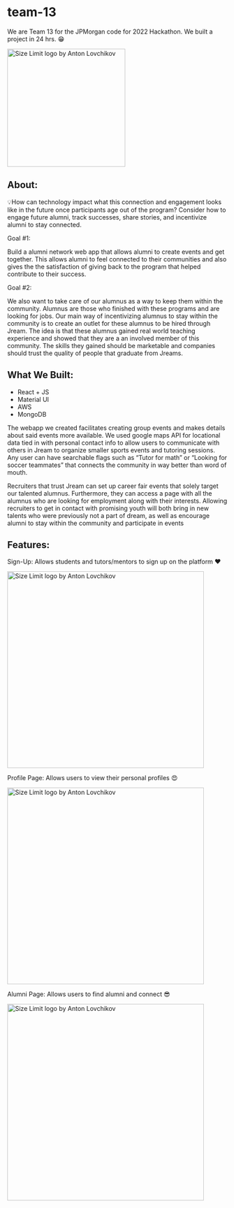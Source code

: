 # team-13

We are Team 13 for the JPMorgan code for <good> 2022 Hackathon. We built a project in 24 hrs. 😁

<img src="https://pbs.twimg.com/media/E-ZJsc5VIAEVhM3.jpg" align="center"
     alt="Size Limit logo by Anton Lovchikov" width=270>

 ## About:

💡How can technology impact what this connection and engagement looks like in the future once participants age out of the program? 
Consider how to engage future alumni, track successes, share stories, and incentivize alumni to stay connected.

Goal #1:

Build a alumni network web app that allows alumni to create events and get together. This allows alumni to feel connected to their communities and also gives the the satisfaction of giving back to the program that helped contribute to their success. 

Goal #2:

We also want to take care of our alumnus as a way to keep them within the community. Alumnus are those who finished with these programs and are looking for jobs. Our main way of incentivizing alumnus to stay within the community is to create an outlet for these alumnus to be hired through Jream. The idea is that these alumnus gained real world teaching experience and showed that they are a an involved member of this community. The skills they gained should be marketable and companies should trust the quality of people that graduate from Jreams.


## What We Built:

* React + JS
* Material UI
* AWS
* MongoDB

The webapp we created facilitates creating group events and makes details about said events more available. We used google maps API for locational data tied in with personal contact info to allow users to communicate with others in Jream to organize smaller sports events and tutoring sessions. Any user can have searchable flags such as “Tutor for math” or “Looking for soccer teammates” that connects the community in way better than word of mouth. 

Recruiters that trust Jream can set up career fair events that solely target our talented alumnus. Furthermore, they can access a page with all the alumnus who are looking for employment along with their interests. Allowing recruiters to get in contact with promising youth will both bring in new talents who were previously not a part of dream, as well as encourage alumni to stay within the community and participate in events
 
 ## Features:
   
 Sign-Up: Allows students and tutors/mentors to sign up on the platform ❤️
     
  <img src="https://i.imgur.com/JckWb9v.png" align="center"
     alt="Size Limit logo by Anton Lovchikov" width=450>   
 
 Profile Page: Allows users to view their personal profiles 😍
 
 <img src="https://i.imgur.com/rC5xBGy.png" align="center"
     alt="Size Limit logo by Anton Lovchikov" width=450>
 
 Alumni Page: Allows users to find alumni and connect 😎

<img src="https://imgur.com/EQ6OIVV.png" align="center"
     alt="Size Limit logo by Anton Lovchikov" width=450>
 
 
     

    
